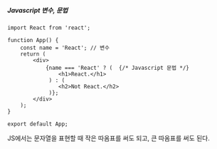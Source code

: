 ##### Javascript 변수, 문법

```react
import React from 'react';

function App() {
    const name = 'React'; // 변수
    return (
    	<div>
    		{name === 'React' ? (  {/* Javascript 문법 */}
             	<h1>React.</h1>
             ) : (
    			<h2>Not React.</h2>
    		 )};
    	</div>
	);
}

export default App;
```



JS에서는 문자열을 표현할 때 작은 따옴표를 써도 되고, 큰 따옴표를 써도 된다.